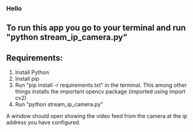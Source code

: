 ### Hello

## To run this app you go to your terminal and run "python stream_ip_camera.py"

## Requirements:

1. Install Python
2. Install pip
3. Run "pip install -r requirements.txt" in the terminal. This among other things installs the important opencv package (imported using import cv2)
4. Run "python stream_ip_camera.py"

A window should open showing the video feed from the camera at the ip address you have configured.
 
